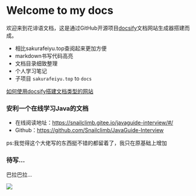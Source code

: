 # Welcome to my docs
欢迎来到花诽语文档，这是通过GitHub开源项目[docsify](https://github.com/docsifyjs/docsify)文档网站生成器搭建而成。  
* 相比sakurafeiyu.top查阅起来更加方便
* markdown书写代码高亮
* 文档目录细致整理
* 个人学习笔记
* 子项目 `sakurafeiyu.top` to `docs`

[如何使用docsify搭建文档类型的网站](./docs/how-to-use-docsify.md)

### 安利一个在线学习Java的文档

- 在线阅读地址：https://snailclimb.gitee.io/javaguide-interview/#/
- Github：https://github.com/Snailclimb/JavaGuide-Interview

ps:我觉得这个大佬写的东西挺不错的都留着了，我只在原基础上增加

### 待写...
巴拉巴拉...



![](https://cdn.jsdelivr.net/gh/a1046700338/a1046700338.github.io@2.0/images/v2.jpg)
